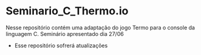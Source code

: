 # Seminario_C_Thermo.io
Nesse repositório contém uma adaptação do jogo Termo para o console da linguagem C. Seminário apresentado dia 27/06

  - Esse repositório sofrerá atualizações

